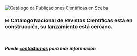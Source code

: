 <br>
<div>
    <div class="row">
        <div class="col-xs-12 col-sm-4 text-center text-middle">
            <img class="img-fluid"
                src="images/archives_icon_129343.png"
                alt="Catálogo de Publicaciones Científicas en Sceiba" title="Catálogo de Publicaciones Científicas en Sceiba">
        </div>
        <div class="col-xs-12 col-sm-7 col-sm-offset-1">            
            <h3> 
                El Catálogo Nacional de Revistas Científicas está en construcción, su lanzamiento está cercano.
            </h3>
            <br/>
            <h5> 
                Puede <a href="/#divcontacto">contactarnos</a> para más información
            </h5>
        </div>
    </div>
</div>     

<br>